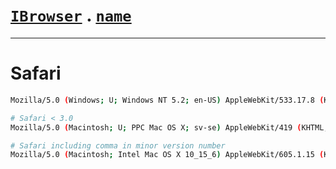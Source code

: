# [`IBrowser`](/api/main/get-browser.md) . [`name`](../name.md)
---
# Safari

```sh
Mozilla/5.0 (Windows; U; Windows NT 5.2; en-US) AppleWebKit/533.17.8 (KHTML, like Gecko) Version/5.0.1 Safari/533.17.8

# Safari < 3.0
Mozilla/5.0 (Macintosh; U; PPC Mac OS X; sv-se) AppleWebKit/419 (KHTML, like Gecko) Safari/419.3

# Safari including comma in minor version number
Mozilla/5.0 (Macintosh; Intel Mac OS X 10_15_6) AppleWebKit/605.1.15 (KHTML, like Gecko) Version/15.6,2 Safari/605.1.15
```